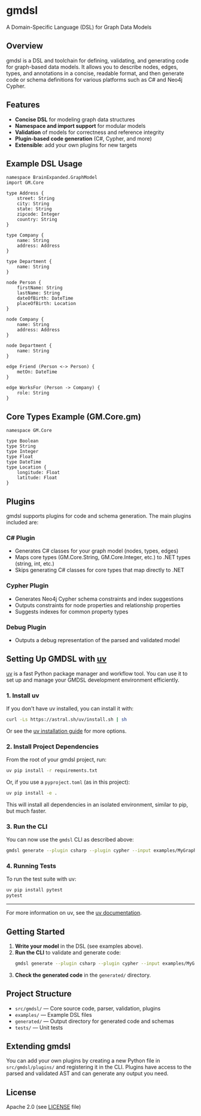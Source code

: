 # gmdsl

A Domain-Specific Language (DSL) for Graph Data Models

## Overview

gmdsl is a DSL and toolchain for defining, validating, and generating code for graph-based data models. It allows you to describe nodes, edges, types, and annotations in a concise, readable format, and then generate code or schema definitions for various platforms such as C# and Neo4j Cypher.

## Features

- **Concise DSL** for modeling graph data structures
- **Namespace and import support** for modular models
- **Validation** of models for correctness and reference integrity
- **Plugin-based code generation** (C#, Cypher, and more)
- **Extensible**: add your own plugins for new targets

## Example DSL Usage

```gmdsl
namespace BrainExpanded.GraphModel
import GM.Core

type Address {
    street: String
    city: String
    state: String
    zipcode: Integer
    country: String
}

type Company {
    name: String
    address: Address
}

type Department {
    name: String
}

node Person {
    firstName: String
    lastName: String
    dateOfBirth: DateTime
    placeOfBirth: Location
}

node Company {
    name: String
    address: Address
}

node Department {
    name: String
}

edge Friend (Person <-> Person) {
    metOn: DateTime
}

edge WorksFor (Person -> Company) {
    role: String
}
```

## Core Types Example (GM.Core.gm)

```gmdsl
namespace GM.Core

type Boolean
type String
type Integer
type Float
type DateTime
type Location {
    longitude: Float
    latitude: Float
}
```

## Plugins

gmdsl supports plugins for code and schema generation. The main plugins included are:

### C# Plugin

- Generates C# classes for your graph model (nodes, types, edges)
- Maps core types (GM.Core.String, GM.Core.Integer, etc.) to .NET types (string, int, etc.)
- Skips generating C# classes for core types that map directly to .NET

### Cypher Plugin

- Generates Neo4j Cypher schema constraints and index suggestions
- Outputs constraints for node properties and relationship properties
- Suggests indexes for common property types

### Debug Plugin

- Outputs a debug representation of the parsed and validated model

## Setting Up GMDSL with [uv](https://github.com/astral-sh/uv)

[uv](https://github.com/astral-sh/uv) is a fast Python package manager and workflow tool. You can use it to set up and manage your GMDSL development environment efficiently.

### 1. Install uv

If you don't have uv installed, you can install it with:

```sh
curl -Ls https://astral.sh/uv/install.sh | sh
```

Or see the [uv installation guide](https://github.com/astral-sh/uv#installation) for more options.

### 2. Install Project Dependencies

From the root of your gmdsl project, run:

```sh
uv pip install -r requirements.txt
```

Or, if you use a `pyproject.toml` (as in this project):

```sh
uv pip install -e .
```

This will install all dependencies in an isolated environment, similar to pip, but much faster.

### 3. Run the CLI

You can now use the `gmdsl` CLI as described above:

```sh
gmdsl generate --plugin csharp --plugin cypher --input examples/MyGraphDataModel.gm --output generated/
```

### 4. Running Tests

To run the test suite with uv:

```sh
uv pip install pytest
pytest
```

---

For more information on uv, see the [uv documentation](https://github.com/astral-sh/uv).

## Getting Started

1. **Write your model** in the DSL (see examples above).
2. **Run the CLI** to validate and generate code:
   ```sh
   gmdsl generate --plugin csharp --plugin cypher --input examples/MyGraphDataModel.gm --output generated/
   ```
3. **Check the generated code** in the `generated/` directory.

## Project Structure

- `src/gmdsl/` — Core source code, parser, validation, plugins
- `examples/` — Example DSL files
- `generated/` — Output directory for generated code and schemas
- `tests/` — Unit tests

## Extending gmdsl

You can add your own plugins by creating a new Python file in `src/gmdsl/plugins/` and registering it in the CLI. Plugins have access to the parsed and validated AST and can generate any output you need.

## License

Apache 2.0 (see [LICENSE](LICENSE) file)
